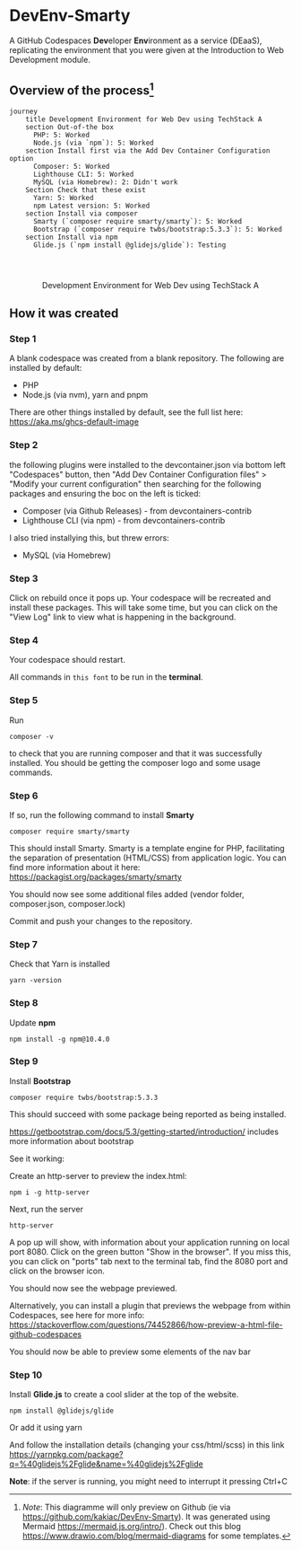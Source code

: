 # DevEnv-Smarty

A GitHub Codespaces **Dev**eloper **Env**ironment as a service (DEaaS), replicating the environment that you were given at the Introduction to Web Development module.

## Overview of the process[^1]
[^1]: *Note*: This diagramme will only preview on Github (ie via https://github.com/kakiac/DevEnv-Smarty). It was generated using Mermaid https://mermaid.js.org/intro/). Check out this blog https://www.drawio.com/blog/mermaid-diagrams for some templates.

```mermaid
journey
    title Development Environment for Web Dev using TechStack A
    section Out-of-the box
      PHP: 5: Worked
      Node.js (via `npm`): 5: Worked
    section Install first via the Add Dev Container Configuration option
      Composer: 5: Worked
      Lighthouse CLI: 5: Worked
      MySQL (via Homebrew): 2: Didn't work
    Section Check that these exist
      Yarn: 5: Worked
      npm Latest version: 5: Worked
    section Install via composer
      Smarty (`composer require smarty/smarty`): 5: Worked
      Bootstrap (`composer require twbs/bootstrap:5.3.3`): 5: Worked
    section Install via npm
      Glide.js (`npm install @glidejs/glide`): Testing


      

```
<p align="center">
Development Environment for Web Dev using TechStack A
</p>

## How it was created

### Step 1

A blank codespace was created from a blank repository. The following are installed by default:

  -  PHP
  -  Node.js (via nvm), yarn and pnpm

There are other things installed by default, see the full list here: https://aka.ms/ghcs-default-image 

### Step 2
the following plugins were installed to the devcontainer.json via bottom left "Codespaces" button, then "Add Dev Container Configuration files" > "Modify your current configuration" then searching for the following packages and ensuring the boc on the left is ticked:

  - Composer (via Github Releases) - from devcontainers-contrib
  - Lighthouse CLI (via npm) - from devcontainers-contrib

I also tried installying this, but threw errors:

  - MySQL (via Homebrew)

### Step 3
Click on rebuild once it pops up. Your codespace will be recreated and install these packages. This will take some time, but you can click on the "View Log" link to view what is happening in the background.

### Step 4
Your codespace should restart.

All commands in `this font` to be run in the **terminal**.

### Step 5
Run 

`composer -v` 

to check that you are running composer and that it was successfully installed. You should be getting the composer logo and some usage commands.

### Step 6
If so, run the following command to install **Smarty**

`composer require smarty/smarty`

This should install Smarty. Smarty is a template engine for PHP, facilitating the separation of presentation (HTML/CSS) from application logic. You can find more information about it here: https://packagist.org/packages/smarty/smarty 

You should now see some additional files added (vendor folder, composer.json, composer.lock)

Commit and push your changes to the repository.

### Step 7
Check that Yarn is installed

`yarn -version`

### Step 8
Update **npm**

`npm install -g npm@10.4.0`

### Step 9
Install **Bootstrap**

`composer require twbs/bootstrap:5.3.3`

This should succeed with some package being reported as being installed.

https://getbootstrap.com/docs/5.3/getting-started/introduction/ includes more information about bootstrap

See it working:

Create an http-server to preview the index.html:

`npm i -g http-server`

Next, run the server

`http-server`

A pop up will show, with information about your application running on local port 8080. Click on the green button "Show in the browser". If you miss this, you can click on "ports" tab next to the terminal tab, find the 8080 port and click on the browser icon.

You should now see the webpage previewed.

Alternatively, you can install a plugin that previews the webpage from within Codespaces, see here for more info: https://stackoverflow.com/questions/74452866/how-preview-a-html-file-github-codespaces 

You should now be able to preview some elements of the nav bar

### Step 10
Install **Glide.js** to create a cool slider at the top of the website.

`npm install @glidejs/glide`

Or add it using yarn

And follow the installation details (changing your css/html/scss) in this link https://yarnpkg.com/package?q=%40glidejs%2Fglide&name=%40glidejs%2Fglide 

**Note**: if the server is running, you might need to interrupt it pressing Ctrl+C

